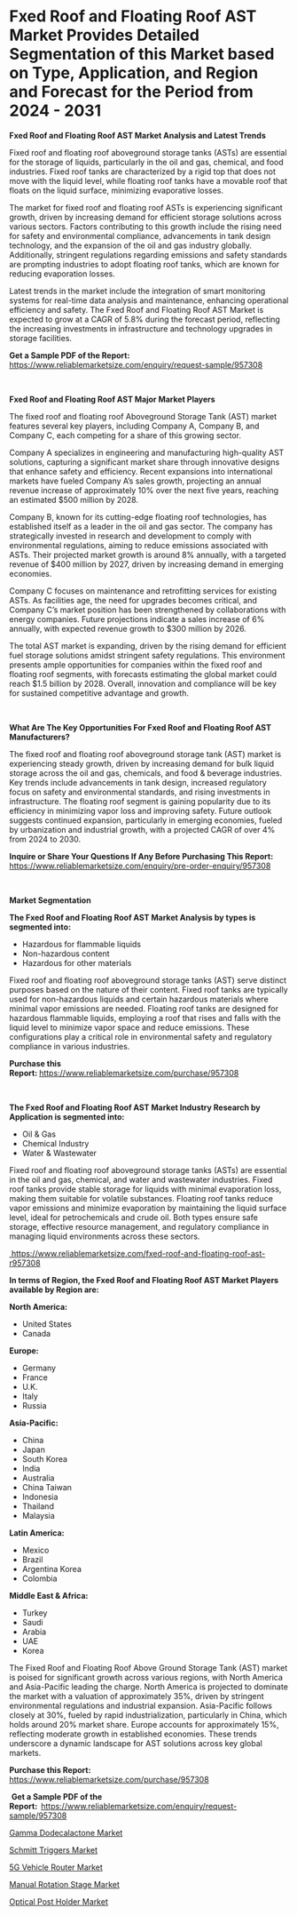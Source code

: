<p><h1>Fxed Roof and Floating Roof AST Market Provides Detailed Segmentation of this Market based on Type, Application, and Region and Forecast for the Period from 2024 - 2031</h1></p><p><strong>Fxed Roof and Floating Roof AST Market Analysis and Latest Trends</strong></p>
<p><p>Fixed roof and floating roof aboveground storage tanks (ASTs) are essential for the storage of liquids, particularly in the oil and gas, chemical, and food industries. Fixed roof tanks are characterized by a rigid top that does not move with the liquid level, while floating roof tanks have a movable roof that floats on the liquid surface, minimizing evaporative losses.</p><p>The market for fixed roof and floating roof ASTs is experiencing significant growth, driven by increasing demand for efficient storage solutions across various sectors. Factors contributing to this growth include the rising need for safety and environmental compliance, advancements in tank design technology, and the expansion of the oil and gas industry globally. Additionally, stringent regulations regarding emissions and safety standards are prompting industries to adopt floating roof tanks, which are known for reducing evaporation losses.</p><p>Latest trends in the market include the integration of smart monitoring systems for real-time data analysis and maintenance, enhancing operational efficiency and safety. The Fxed Roof and Floating Roof AST Market is expected to grow at a CAGR of 5.8% during the forecast period, reflecting the increasing investments in infrastructure and technology upgrades in storage facilities.</p></p>
<p><strong>Get a Sample PDF of the Report:&nbsp;</strong> <a href="https://www.reliablemarketsize.com/enquiry/request-sample/957308">https://www.reliablemarketsize.com/enquiry/request-sample/957308</a></p>
<p>&nbsp;</p>
<p><strong>Fxed Roof and Floating Roof AST Major Market Players</strong></p>
<p><p>The fixed roof and floating roof Aboveground Storage Tank (AST) market features several key players, including Company A, Company B, and Company C, each competing for a share of this growing sector. </p><p>Company A specializes in engineering and manufacturing high-quality AST solutions, capturing a significant market share through innovative designs that enhance safety and efficiency. Recent expansions into international markets have fueled Company A’s sales growth, projecting an annual revenue increase of approximately 10% over the next five years, reaching an estimated $500 million by 2028.</p><p>Company B, known for its cutting-edge floating roof technologies, has established itself as a leader in the oil and gas sector. The company has strategically invested in research and development to comply with environmental regulations, aiming to reduce emissions associated with ASTs. Their projected market growth is around 8% annually, with a targeted revenue of $400 million by 2027, driven by increasing demand in emerging economies.</p><p>Company C focuses on maintenance and retrofitting services for existing ASTs. As facilities age, the need for upgrades becomes critical, and Company C’s market position has been strengthened by collaborations with energy companies. Future projections indicate a sales increase of 6% annually, with expected revenue growth to $300 million by 2026.</p><p>The total AST market is expanding, driven by the rising demand for efficient fuel storage solutions amidst stringent safety regulations. This environment presents ample opportunities for companies within the fixed roof and floating roof segments, with forecasts estimating the global market could reach $1.5 billion by 2028. Overall, innovation and compliance will be key for sustained competitive advantage and growth.</p></p>
<p>&nbsp;</p>
<p><strong>What Are The Key Opportunities For Fxed Roof and Floating Roof AST Manufacturers?</strong></p>
<p><p>The fixed roof and floating roof aboveground storage tank (AST) market is experiencing steady growth, driven by increasing demand for bulk liquid storage across the oil and gas, chemicals, and food & beverage industries. Key trends include advancements in tank design, increased regulatory focus on safety and environmental standards, and rising investments in infrastructure. The floating roof segment is gaining popularity due to its efficiency in minimizing vapor loss and improving safety. Future outlook suggests continued expansion, particularly in emerging economies, fueled by urbanization and industrial growth, with a projected CAGR of over 4% from 2024 to 2030.</p></p>
<p><strong>Inquire or Share Your Questions If Any Before Purchasing This Report:</strong> <a href="https://www.reliablemarketsize.com/enquiry/pre-order-enquiry/957308">https://www.reliablemarketsize.com/enquiry/pre-order-enquiry/957308</a></p>
<p>&nbsp;</p>
<p><strong>Market Segmentation</strong></p>
<p><strong>The Fxed Roof and Floating Roof AST Market Analysis by types is segmented into:</strong></p>
<p><ul><li>Hazardous for flammable liquids</li><li>Non-hazardous content</li><li>Hazardous for other materials</li></ul></p>
<p><p>Fixed roof and floating roof aboveground storage tanks (AST) serve distinct purposes based on the nature of their content. Fixed roof tanks are typically used for non-hazardous liquids and certain hazardous materials where minimal vapor emissions are needed. Floating roof tanks are designed for hazardous flammable liquids, employing a roof that rises and falls with the liquid level to minimize vapor space and reduce emissions. These configurations play a critical role in environmental safety and regulatory compliance in various industries.</p></p>
<p><strong>Purchase this Report:&nbsp;</strong><a href="https://www.reliablemarketsize.com/purchase/957308">https://www.reliablemarketsize.com/purchase/957308</a></p>
<p>&nbsp;</p>
<p><strong>The Fxed Roof and Floating Roof AST Market Industry Research by Application is segmented into:</strong></p>
<p><ul><li>Oil & Gas</li><li>Chemical Industry</li><li>Water & Wastewater</li></ul></p>
<p><p>Fixed roof and floating roof aboveground storage tanks (ASTs) are essential in the oil and gas, chemical, and water and wastewater industries. Fixed roof tanks provide stable storage for liquids with minimal evaporation loss, making them suitable for volatile substances. Floating roof tanks reduce vapor emissions and minimize evaporation by maintaining the liquid surface level, ideal for petrochemicals and crude oil. Both types ensure safe storage, effective resource management, and regulatory compliance in managing liquid environments across these sectors.</p></p>
<p><a href="https://www.reliablemarketsize.com/fxed-roof-and-floating-roof-ast-r957308">&nbsp;https://www.reliablemarketsize.com/fxed-roof-and-floating-roof-ast-r957308</a></p>
<p><strong>In terms of Region, the Fxed Roof and Floating Roof AST Market Players available by Region are:</strong></p>
<p>
    <p> <strong> North America: </strong>
        <ul>
            <li>United States</li>
            <li>Canada</li>
        </ul>
        </p> 
    <p> <strong> Europe: </strong>
        <ul>
            <li>Germany</li>
            <li>France</li>
            <li>U.K.</li>
            <li>Italy</li>
            <li>Russia</li>
        </ul>
        </p> 
    <p> <strong> Asia-Pacific: </strong>
        <ul>
            <li>China</li>
            <li>Japan</li>
            <li>South Korea</li>
            <li>India</li>
            <li>Australia</li>
            <li>China Taiwan</li>
            <li>Indonesia</li>
            <li>Thailand</li>
            <li>Malaysia</li>
        </ul>
        </p> 
    <p> <strong> Latin America: </strong>
        <ul>
            <li>Mexico</li>
            <li>Brazil</li>
            <li>Argentina Korea</li>
            <li>Colombia</li>
        </ul>
        </p> 
    <p> <strong> Middle East & Africa: </strong>
        <ul>
            <li>Turkey</li>
            <li>Saudi</li>
            <li>Arabia</li>
            <li>UAE</li>
            <li>Korea</li>
        </ul>
    </p>
    </p>
<p><p>The Fixed Roof and Floating Roof Above Ground Storage Tank (AST) market is poised for significant growth across various regions, with North America and Asia-Pacific leading the charge. North America is projected to dominate the market with a valuation of approximately 35%, driven by stringent environmental regulations and industrial expansion. Asia-Pacific follows closely at 30%, fueled by rapid industrialization, particularly in China, which holds around 20% market share. Europe accounts for approximately 15%, reflecting moderate growth in established economies. These trends underscore a dynamic landscape for AST solutions across key global markets.</p></p>
<p><strong>Purchase this Report: </strong><a href="https://www.reliablemarketsize.com/purchase/957308">https://www.reliablemarketsize.com/purchase/957308</a></p>
<p>&nbsp;<strong>Get a Sample PDF of the Report:&nbsp;&nbsp;</strong><a href="https://www.reliablemarketsize.com/enquiry/request-sample/957308">https://www.reliablemarketsize.com/enquiry/request-sample/957308</a></p>
<p><strong></strong></p>
<p><p><a href="https://www.linkedin.com/pulse/gamma-dodecalactone-market-global-regional-analysis-2024-lbkkf?trackingId=p0Pp2PQdTDaFtRXZpLZyWA%3D%3D">Gamma Dodecalactone Market</a></p><p><a href="https://issuu.com/reportprime-2/docs/schmitt-triggers-market-size-2030.p_77cb7f10c024d0">Schmitt Triggers Market</a></p><p><a href="https://www.linkedin.com/pulse/5g-vehicle-router-market-overview-global-trends-future-o2cde?trackingId=JjZLV455Qjaet2RQU67KMQ%3D%3D">5G Vehicle Router Market</a></p><p><a href="https://medium.com/@denisewilsogdn64/the-global-manual-rotation-stage-market-is-a-dynamic-and-growing-industry-cbd3697ca6b2">Manual Rotation Stage Market</a></p><p><a href="https://medium.com/@denisewilsogdn64/the-optical-post-holder-industry-analysis-report-offers-a-comprehensive-and-current-examination-516b56dca21c">Optical Post Holder Market</a></p></p>
